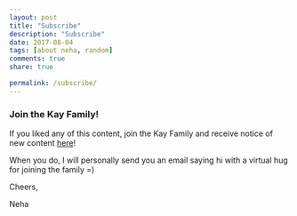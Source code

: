 ```yaml
---
layout: post
title: "Subscribe"
description: "Subscribe"
date: 2017-08-04
tags: [about neha, random]
comments: true
share: true

permalink: /subscribe/
--- 
```


### Join the Kay Family!

If you liked any of this content, join the Kay Family and receive notice of new content [here](https://nehakay.us15.list-manage.com/subscribe?u=190027b3042ef1ffeac8ac1f8&id=96664d6013)! 

When you do, I will personally send you an email saying hi with a virtual hug for joining the family =)

Cheers,

Neha
